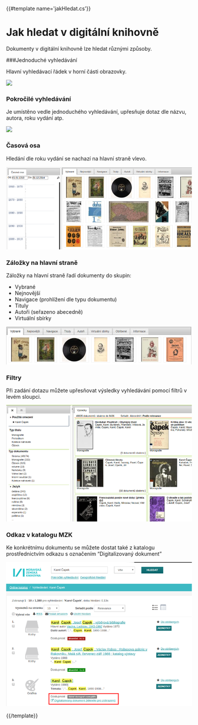 {{#template name='jakHledat.cs'}}

# Jak hledat v digitální knihovně
Dokumenty v digitální knihovně lze hledat různými způsoby.

###Jednoduché vyhledávání

Hlavní vyhledávací řádek v horní části obrazovky.

![](/images/help/jakHledat/jednoducheVyhledavani.png)

### Pokročilé vyhledávání

Je umístěno vedle jednoduchého vyhledávání, upřesňuje dotaz dle názvu, autora, roku vydání atp.

![](/images/help/jakHledat/pokrocile.png)

### Časová osa
Hledání dle roku vydání se nachazí na hlavní straně vlevo.

![](/images/help/jakHledat/casovaOsa.png)

### Záložky na hlavní straně
Záložky na hlavní straně řadí dokumenty do skupin:

* Vybrané
* Nejnovější
* Navigace (prohlížení dle typu dokumentu)
* Tituly
* Autoři (seřazeno abecedně)
* Virtuální sbírky

![](/images/help/jakHledat/zalozky.png)

### Filtry
Při zadání dotazu můžete upřesňovat výsledky vyhledávání pomocí filtrů v levém sloupci.

![](/images/help/jakHledat/filtry.png)

### Odkaz v katalogu MZK
Ke konkrétnímu dokumentu se můžete dostat také z katalogu prostřednictvím odkazu s označením “Digitalizovaný dokument”

![](/images/help/jakHledat/katalog.png)

{{/template}}